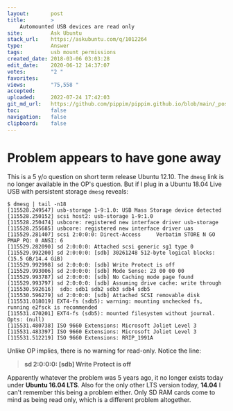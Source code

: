 ```yaml
---
layout:       post
title:        >
    Automounted USB devices are read only
site:         Ask Ubuntu
stack_url:    https://askubuntu.com/q/1012264
type:         Answer
tags:         usb mount permissions
created_date: 2018-03-06 03:03:28
edit_date:    2020-06-12 14:37:07
votes:        "2 "
favorites:    
views:        "75,558 "
accepted:     
uploaded:     2022-07-24 17:42:03
git_md_url:   https://github.com/pippim/pippim.github.io/blob/main/_posts/2018/2018-03-06-Automounted-USB-devices-are-read-only.md
toc:          false
navigation:   false
clipboard:    false
---
```


# Problem appears to have gone away

This is a 5 y/o question on short term release Ubuntu 12.10. The `dmesg` link is no longer available in the OP's question. But if I plug in a Ubuntu 18.04 Live USB with persistent storage `dmesg` reveals:

``` 
$ dmesg | tail -n18
[115528.249547] usb-storage 1-9:1.0: USB Mass Storage device detected
[115528.250152] scsi host2: usb-storage 1-9:1.0
[115528.250474] usbcore: registered new interface driver usb-storage
[115528.255685] usbcore: registered new interface driver uas
[115529.281407] scsi 2:0:0:0: Direct-Access     Verbatim STORE N GO       PMAP PQ: 0 ANSI: 6
[115529.282090] sd 2:0:0:0: Attached scsi generic sg1 type 0
[115529.992200] sd 2:0:0:0: [sdb] 30261248 512-byte logical blocks: (15.5 GB/14.4 GiB)
[115529.992998] sd 2:0:0:0: [sdb] Write Protect is off
[115529.993006] sd 2:0:0:0: [sdb] Mode Sense: 23 00 00 00
[115529.993787] sd 2:0:0:0: [sdb] No Caching mode page found
[115529.993797] sd 2:0:0:0: [sdb] Assuming drive cache: write through
[115530.592616]  sdb: sdb1 sdb2 sdb3 sdb4 sdb5
[115530.596279] sd 2:0:0:0: [sdb] Attached SCSI removable disk
[115531.018019] EXT4-fs (sdb5): warning: mounting unchecked fs, running e2fsck is recommended
[115531.470201] EXT4-fs (sdb5): mounted filesystem without journal. Opts: (null)
[115531.480738] ISO 9660 Extensions: Microsoft Joliet Level 3
[115531.483397] ISO 9660 Extensions: Microsoft Joliet Level 3
[115531.512219] ISO 9660 Extensions: RRIP_1991A
```

Unlike OP implies, there is no warning for read-only. Notice the line:

> **sd 2:0:0:0: [sdb] Write Protect is off**  

Apparently whatever the problem was 5 years ago, it no longer exists today under **Ubuntu 16.04 LTS**. Also for the only other LTS version today, **14.04** I can't remember this being a problem either. Only SD RAM cards come to mind as being read only, which is a different problem altogether.
